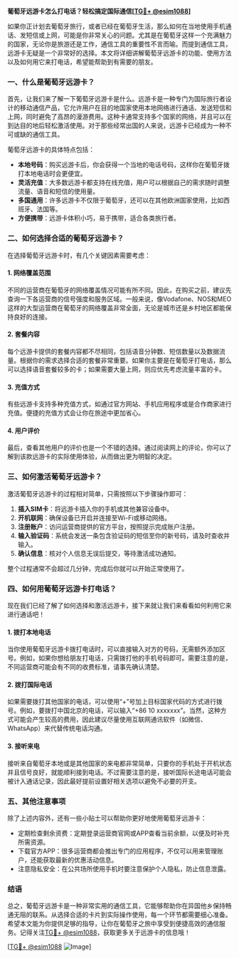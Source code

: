 **葡萄牙远游卡怎么打电话？轻松搞定国际通信[[TG💪+ @esim1088](https://t.me/s/esim1088)]**

如果你正计划去葡萄牙旅行，或者已经在葡萄牙生活，那么如何在当地使用手机通话、发短信或上网，可能是你非常关心的问题。尤其是在葡萄牙这样一个充满魅力的国家，无论你是旅游还是工作，通信工具的重要性不言而喻。而提到通信工具，远游卡无疑是一个非常好的选择。本文将详细讲解葡萄牙远游卡的功能、使用方法以及如何用它来打电话，希望能帮助到有需要的朋友。

### 一、什么是葡萄牙远游卡？

首先，让我们来了解一下葡萄牙远游卡是什么。远游卡是一种专门为国际旅行者设计的移动通信产品，它允许用户在目的地国家使用本地网络进行通话、发送短信和上网，同时避免了高昂的漫游费用。这种卡通常支持多个国家的网络，并且可以在到达目的地后轻松激活使用。对于那些经常出国的人来说，远游卡已经成为一种不可或缺的通信工具。

葡萄牙远游卡的具体特点包括：

- **本地号码**：购买远游卡后，你会获得一个当地的电话号码，这样你在葡萄牙拨打本地电话时会更便宜。
- **灵活充值**：大多数远游卡都支持在线充值，用户可以根据自己的需求随时调整流量、语音和短信的使用量。
- **多国通用**：许多远游卡不仅限于葡萄牙，还可以在其他欧洲国家使用，比如西班牙、法国等。
- **方便携带**：远游卡体积小巧，易于携带，适合各类旅行者。

### 二、如何选择合适的葡萄牙远游卡？

在选择葡萄牙远游卡时，有几个关键因素需要考虑：

#### 1. 网络覆盖范围

不同的运营商在葡萄牙的网络覆盖情况可能有所不同。因此，在购买之前，建议先查询一下各运营商的信号强度和服务区域。一般来说，像Vodafone、NOS和MEO这样的大型运营商在葡萄牙的网络覆盖非常全面，无论是城市还是乡村地区都能保持良好的连接。

#### 2. 套餐内容

每个远游卡提供的套餐内容都不尽相同，包括语音分钟数、短信数量以及数据流量。根据你的需求选择合适的套餐非常重要。如果你主要是在葡萄牙打电话，那么可以选择语音套餐较多的卡；如果需要大量上网，则应优先考虑流量丰富的卡。

#### 3. 充值方式

有些远游卡支持多种充值方式，如通过官方网站、手机应用程序或是合作商家进行充值。便捷的充值方式会让你在旅途中更加省心。

#### 4. 用户评价

最后，查看其他用户的评价也是一个不错的选择。通过阅读网上的评论，你可以了解到该款远游卡的实际使用体验，从而做出更为明智的决定。

### 三、如何激活葡萄牙远游卡？

激活葡萄牙远游卡的过程相对简单，只需按照以下步骤操作即可：

1. **插入SIM卡**：将远游卡插入你的手机或其他兼容设备中。
2. **开机联网**：确保设备已开启并连接至Wi-Fi或移动网络。
3. **注册账户**：访问运营商提供的官方平台，按照提示完成账户注册。
4. **输入验证码**：系统会发送一条包含验证码的短信至你的新号码，请及时查收并输入。
5. **确认信息**：核对个人信息无误后提交，等待激活成功通知。

整个过程通常不会超过几分钟，完成后你就可以开始正常使用了。

### 四、如何用葡萄牙远游卡打电话？

现在我们已经了解了如何选择和激活远游卡，接下来就让我们来看看如何利用它来进行通话吧！

#### 1. 拨打本地电话

当你使用葡萄牙远游卡拨打电话时，可以直接输入对方的号码，无需额外添加区号。例如，如果你想给朋友打电话，只需拨打他的手机号码即可。需要注意的是，不同运营商可能会有不同的收费标准，请事先确认清楚。

#### 2. 拨打国际电话

如果需要拨打其他国家的电话，可以使用“+”号加上目标国家代码的方式进行拨号。例如，要拨打中国北京的电话，可以输入“+86 10 xxxxxxx”。当然，这种方式可能会产生较高的费用，因此建议尽量使用互联网通讯软件（如微信、WhatsApp）来代替传统电话沟通。

#### 3. 接听来电

接听来自葡萄牙本地或是其他国家的来电都非常简单，只要你的手机处于开机状态并且信号良好，就能顺利接到电话。不过需要注意的是，接听国际长途电话可能会被计入通话记录，因此最好提前设置好相关选项以避免不必要的开支。

### 五、其他注意事项

除了上述内容外，还有一些小贴士可以帮助你更好地使用葡萄牙远游卡：

- 定期检查剩余资费：定期登录运营商官网或APP查看当前余额，以便及时补充所需资源。
- 下载官方APP：很多运营商都会推出专门的应用程序，不仅可以用来管理账户，还能获取最新的优惠活动信息。
- 注意隐私安全：在公共场所使用手机时要注意保护个人隐私，防止信息泄露。

### 结语

总之，葡萄牙远游卡是一种非常实用的通信工具，它能够帮助你在异国他乡保持畅通无阻的联系。从选择合适的卡片到实际操作使用，每一个环节都需要细心准备。希望本文能为你提供足够的指导，让你在葡萄牙之旅中享受到便捷高效的通信服务。记得关注[TG💪+ @esim1088](https://t.me/s/esim1088)，获取更多关于远游卡的信息哦！

[[TG💪+ @esim1088](https://t.me/s/esim1088) ![Image](https://i.postimg.cc/4NQfJmqS/Snipaste-2025-05-13-00-14-12.png)]